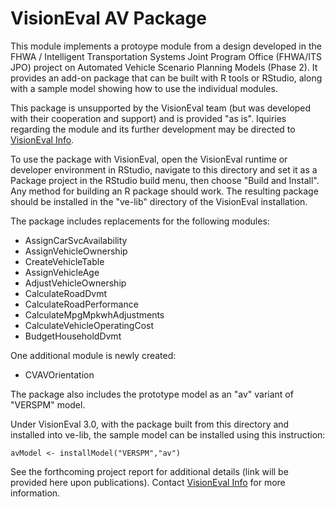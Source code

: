 # VisionEval AV Package

This module implements a protoype module from a design developed in the FHWA / Intelligent
Transportation Systems Joint Program Office (FHWA/ITS JPO) project on Automated Vehicle Scenario
Planning Models (Phase 2). It provides an add-on package that can be built with R tools or RStudio,
along with a sample model showing how to use the individual modules.

This package is unsupported by the VisionEval team (but was developed with their cooperation and
support) and is provided "as is". Iquiries regarding the module and its further development may be
directed to [VisionEval Info](mailto:info@visioneval.org?subject=VEFHWAAV%20Module).

To use the package with VisionEval, open the VisionEval runtime or developer environment in RStudio,
navigate to this directory and set it as a Package project in the RStudio build menu, then choose
"Build and Install". Any method for building an R package should work. The resulting package should
be installed in the "ve-lib" directory of the VisionEval installation.

The package includes replacements for the following modules:
* AssignCarSvcAvailability
* AssignVehicleOwnership
* CreateVehicleTable
* AssignVehicleAge
* AdjustVehicleOwnership
* CalculateRoadDvmt
* CalculateRoadPerformance
* CalculateMpgMpkwhAdjustments
* CalculateVehicleOperatingCost
* BudgetHouseholdDvmt

One additional module is newly created:
* CVAVOrientation

The package also includes the prototype model as an "av" variant of "VERSPM" model.

Under VisionEval 3.0, with the package built from this directory and installed into ve-lib, the
sample model can be installed using this instruction:

```
avModel <- installModel("VERSPM","av")
```

See the forthcoming project report for additional details (link will be provided here upon
publications). Contact [VisionEval Info](mailto:info@visioneval.org?subject=VEFHWAAV%20Module)
for more information.
